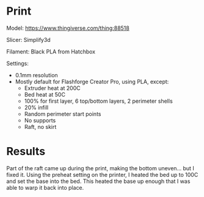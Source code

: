 # Print

Model: https://www.thingiverse.com/thing:88518

Slicer: Simplify3d

Filament: Black PLA from Hatchbox

Settings:
- 0.1mm resolution
- Mostly default for Flashforge Creator Pro, using PLA, except:
    - Extruder heat at 200C
    - Bed heat at 50C
    - 100% for first layer, 6 top/bottom layers, 2 perimeter shells
    - 20% infill
    - Random perimeter start points
    - No supports
    - Raft, no skirt

# Results

Part of the raft came up during the print, making the bottom uneven... but I fixed it. Using the preheat setting on the printer, I heated the bed up to 100C and set the base into the bed. This heated the base up enough that I was able to warp it back into place.
